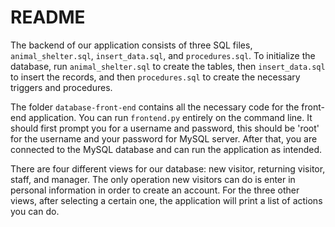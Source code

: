 # README
The backend of our application consists of three SQL files, `animal_shelter.sql`, `insert_data.sql`, and `procedures.sql`. To initialize the database, run `animal_shelter.sql` to create the tables, then `insert_data.sql` to insert the records, and then `procedures.sql` to create the necessary triggers and procedures.

The folder `database-front-end` contains all the necessary code for the front-end application. You can run `frontend.py` entirely on the command 
line. It should first prompt you for a username and password, this should be 'root' for the username and your password for MySQL server. After that, you are connected to the MySQL database and can run the application as intended. 

There are four different views for our database: new visitor, returning visitor, staff, and manager. The only operation new visitors can do is enter in personal information in order to create an account. For the three other views, after selecting a certain one, the application will print a list of actions you can do.
